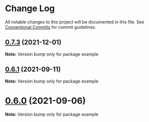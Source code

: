 # Change Log

All notable changes to this project will be documented in this file. See [Conventional Commits](https://conventionalcommits.org) for commit guidelines.

## [0.7.3](https://github.com/MinJieLiu/mac-scrollbar/compare/v0.7.2...v0.7.3) (2021-12-01)

**Note:** Version bump only for package example

## [0.6.1](https://github.com/MinJieLiu/mac-scrollbar/compare/v0.6.0...v0.6.1) (2021-09-11)

**Note:** Version bump only for package example

# [0.6.0](https://github.com/MinJieLiu/mac-scrollbar/compare/v0.5.2...v0.6.0) (2021-09-06)

**Note:** Version bump only for package example
